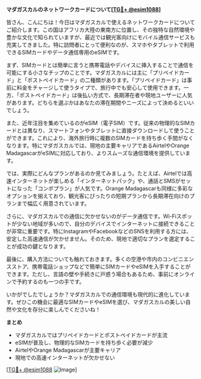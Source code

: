 **マダガスカルのネットワークカードについて[[TG💪+ @esim1088](https://t.me/s/esim1088)]**

皆さん、こんにちは！今日はマダガスカルで使えるネットワークカードについてご紹介します。この国はアフリカ大陸の東南方に位置し、その独特な自然環境や豊かな文化で知られていますが、最近では観光客向けにモバイル通信サービスも充実してきました。特に訪問者にとって便利なのが、スマホやタブレットで利用できるSIMカードやデータ通信専用のeSIMです。

まず、SIMカードとは簡単に言うと携帯電話やデバイスに挿入することで通信を可能にする小さなチップのことです。マダガスカルには主に「プリペイドカード」と「ポストペイドカード」の二種類があります。「プリペイドカード」は事前に料金をチャージして使うタイプで、旅行中でも安心して使用できます。一方、「ポストペイドカード」は後払い方式で、長期滞在者や現地ユーザーに人気があります。どちらを選ぶかはあなたの滞在期間やニーズによって決めるといいでしょう。

また、近年注目を集めているのがeSIM（電子SIM）です。従来の物理的なSIMカードとは異なり、スマートフォンやタブレットに直接ダウンロードして使うことができます。これにより、海外旅行時に複数のSIMカードを持ち歩く手間がなくなります。特にマダガスカルでは、現地の主要キャリアであるAirtelやOrange MadagascarがeSIMに対応しており、よりスムーズな通信環境を提供しています。

では、実際にどんなプランがあるのか見てみましょう。たとえば、Airtelでは高速インターネットが楽しめる「インターネットパック」や、通話とSMSがセットになった「コンボプラン」が人気です。Orange Madagascarも同様に多彩なオプションを揃えており、観光客にぴったりの短期プランから長期滞在向けのプランまで幅広く用意されています。

さらに、マダガスカルでの通信に欠かせないのがデータ通信です。Wi-Fiスポットが少ない地域が多いので、自分のデバイスでインターネットに接続できることが非常に重要です。特にInstagramやFacebookなどのSNSを利用する方には、安定した高速通信が欠かせません。そのため、現地で適切なプランを選定することが成功の鍵となります。

最後に、購入方法についても触れておきます。多くの空港や市内のコンビニエンスストア、携帯電話ショップなどで簡単にSIMカードやeSIMを入手することができます。ただし、言語の壁や手続きに戸惑う場合もあるため、事前にオンラインで予約するのも一つの手です。

いかがでしたでしょうか？マダガスカルでの通信環境も現代的に進化しています。ぜひこの機会に最適なSIMカードやeSIMを選び、マダガスカルの美しい自然や文化を存分に楽しんでくださいね！

**まとめ**
- マダガスカルではプリペイドカードとポストペイドカードが主流
- eSIMが普及し、物理的なSIMカードを持ち歩く必要が減少
- AirtelやOrange Madagascarが主要キャリア
- 現地での高速インターネットが欠かせない

[[TG💪+ @esim1088](https://t.me/s/esim1088) ![Image](https://i.postimg.cc/Y0z9fWf4/image.png)]